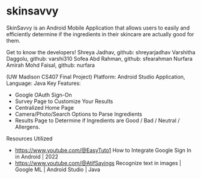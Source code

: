 # skinsavvy
SkinSavvy is an Android Mobile Application that allows users to easily and efficiently determine if the ingredients in their skincare are actually good for them. 

Get to know the developers!
Shreya Jadhav, github: shreyarjadhav
Varshitha Daggolu, github: varshi310
Sofea Abd Rahman, github: sfearahman
Nurfara Amirah Mohd Faisal, github: nurfara

(UW Madison CS407 Final Project)
Platform: Android Studio Application, Language: Java
Key Features: 
- Google OAuth Sign-On
- Survey Page to Customize Your Results
- Centralized Home Page
- Camera/Photo/Search Options to Parse Ingredients
- Results Page to Determine if Ingredients are Good / Bad / Neutral / Allergens. 

Resources Utilized 
- https://www.youtube.com/@EasyTuto1 How to Integrate Google Sign In in Android | 2022
- https://www.youtube.com/@AtifSayings Recognize text in images | Google ML | Android Studio | Java

